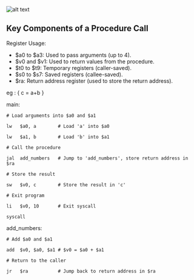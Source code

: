 ![alt text](<Screenshot 2024-11-24 at 2.19.30 PM.png>)

## Key Components of a Procedure Call

Register Usage:

- $a0 to $a3: Used to pass arguments (up to 4).
- $v0 and $v1: Used to return values from the procedure.
- $t0 to $t9: Temporary registers (caller-saved).
- $s0 to $s7: Saved registers (callee-saved).
- $ra: Return address register (used to store the return address).

eg : { c = a+b }

main:

    # Load arguments into $a0 and $a1

    lw   $a0, a        # Load 'a' into $a0

    lw   $a1, b        # Load 'b' into $a1

    # Call the procedure

    jal  add_numbers   # Jump to 'add_numbers', store return address in $ra

    # Store the result

    sw   $v0, c        # Store the result in 'c'

    # Exit program

    li   $v0, 10       # Exit syscall

    syscall

add_numbers:

    # Add $a0 and $a1

    add  $v0, $a0, $a1 # $v0 = $a0 + $a1

    # Return to the caller

    jr   $ra           # Jump back to return address in $ra